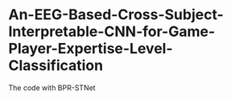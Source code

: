 # An-EEG-Based-Cross-Subject-Interpretable-CNN-for-Game-Player-Expertise-Level-Classification
The code with BPR-STNet
